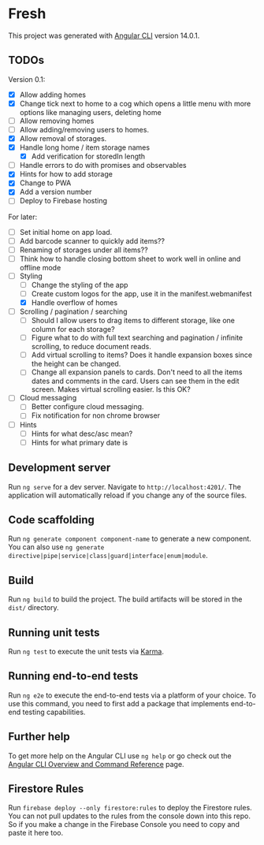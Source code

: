 # Fresh

This project was generated with [Angular CLI](https://github.com/angular/angular-cli) version 14.0.1.

## TODOs

Version 0.1:

- [x] Allow adding homes
- [x] Change tick next to home to a cog which opens a little menu with more options like managing users, deleting home
- [ ] Allow removing homes
- [ ] Allow adding/removing users to homes.
- [x] Allow removal of storages.
- [x] Handle long home / item storage names
  - [x] Add verification for storedIn length
- [ ] Handle errors to do with promises and observables
- [x] Hints for how to add storage
- [x] Change to PWA
- [x] Add a version number
- [ ] Deploy to Firebase hosting

For later:

- [ ] Set initial home on app load.
- [ ] Add barcode scanner to quickly add items??
- [ ] Renaming of storages under all items??
- [ ] Think how to handle closing bottom sheet to work well in online and offline mode
- [ ] Styling
  - [ ] Change the styling of the app
  - [ ] Create custom logos for the app, use it in the manifest.webmanifest
  - [x] Handle overflow of homes
- [ ] Scrolling / pagination / searching
  - [ ] Should I allow users to drag items to different storage, like one column for each storage?
  - [ ] Figure what to do with full text searching and pagination / infinite scrolling, to reduce document reads.
  - [ ] Add virtual scrolling to items? Does it handle expansion boxes since the height can be changed.
  - [ ] Change all expansion panels to cards. Don't need to all the items dates and comments in the card. Users can see them in the edit screen. Makes virtual scrolling easier. Is this OK?
- [ ] Cloud messaging
  - [ ] Better configure cloud messaging.
  - [ ] Fix notification for non chrome browser
- [ ] Hints
  - [ ] Hints for what desc/asc mean?
  - [ ] Hints for what primary date is

## Development server

Run `ng serve` for a dev server. Navigate to `http://localhost:4201/`. The application will automatically reload if you change any of the source files.

## Code scaffolding

Run `ng generate component component-name` to generate a new component. You can also use `ng generate directive|pipe|service|class|guard|interface|enum|module`.

## Build

Run `ng build` to build the project. The build artifacts will be stored in the `dist/` directory.

## Running unit tests

Run `ng test` to execute the unit tests via [Karma](https://karma-runner.github.io).

## Running end-to-end tests

Run `ng e2e` to execute the end-to-end tests via a platform of your choice. To use this command, you need to first add a package that implements end-to-end testing capabilities.

## Further help

To get more help on the Angular CLI use `ng help` or go check out the [Angular CLI Overview and Command Reference](https://angular.io/cli) page.

## Firestore Rules

Run `firebase deploy --only firestore:rules` to deploy the Firestore rules. You can not pull updates to the rules from the console down into this repo. So if you make a change in the Firebase Console you need to copy and paste it here too.
